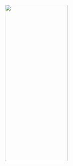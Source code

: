 <img src="https://user-images.githubusercontent.com/103720259/218011257-c99223e1-6d19-44c1-950e-78acc8d125a0.png" width="200" height="500"/>
